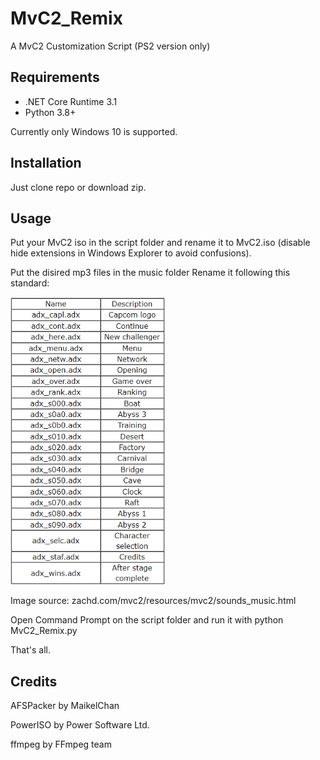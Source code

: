 # MvC2_Remix
 A MvC2 Customization Script (PS2 version only)

## Requirements

- .NET Core Runtime 3.1
- Python 3.8+

Currently only Windows 10 is supported.

## Installation

Just clone repo or download zip.

## Usage

Put your MvC2 iso in the script folder and rename it to MvC2.iso (disable hide extensions in Windows Explorer to avoid confusions).

Put the disired mp3 files in the music folder
Rename it following this standard:

<img src="./misc/name_standard.png" width="49%"/>

Image source: zachd.com/mvc2/resources/mvc2/sounds_music.html

Open Command Prompt on the script folder and run it with python MvC2_Remix.py

That's all.

## Credits

AFSPacker by MaikelChan

PowerISO by Power Software Ltd.

ffmpeg by FFmpeg team
